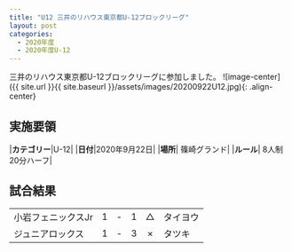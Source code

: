 ```yaml
---
title: "U12 三井のリハウス東京都U-12ブロックリーグ"
layout: post
categories:
  - 2020年度
  - 2020年度U-12
---
```


三井のリハウス東京都U-12ブロックリーグに参加しました。
![image-center]({{ site.url }}{{ site.baseurl }}/assets/images/20200922U12.jpg){: .align-center}

## 実施要領

|**カテゴリー**|U-12|
|**日付**|2020年9月22日|
|**場所**| 篠崎グランド|
|**ルール**| 8人制20分ハーフ|

## 試合結果

|         |    |   |    |         |    |
|:--------|:--:|:-:|:--:|:--:|:--------|
|小岩フェニックスJr|    1| - |   1|△|タイヨウ|
|ジュニアロックス  |    1| - |   3|×|タツキ|
